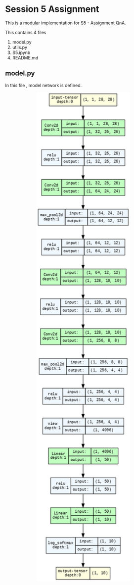 # Session 5 Assignment

This is a modular implementation for S5 - Assignment QnA.

This contains 4 files 
1. model.py
2. utils.py
3. S5.ipynb
4. README.md

## model.py

In this file , model network is defined. 
<p align="center">
 <img src="./plots/model.png" alt="Drawing", width=60%>
</p>
